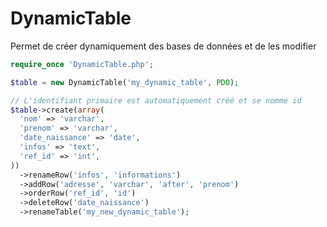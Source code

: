 # DynamicTable
Permet de créer dynamiquement des bases de données et de les modifier

```php
require_once 'DynamicTable.php';

$table = new DynamicTable('my_dynamic_table', PDO);

// L'identifiant primaire est automatiquement créé et se nomme id
$table->create(array(
  'nom' => 'varchar',
  'prenom' => 'varchar',
  'date_naissance' => 'date',
  'infos' => 'text',
  'ref_id' => 'int',
))
  ->renameRow('infos', 'informations')
  ->addRow('adresse', 'varchar', 'after', 'prenom')
  ->orderRow('ref_id', 'id')
  ->deleteRow('date_naissance')
  ->renameTable('my_new_dynamic_table');
```
